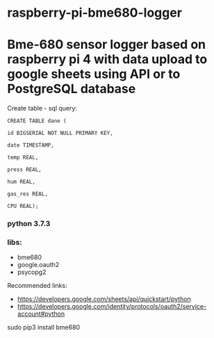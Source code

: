 # raspberry-pi-bme680-logger
# Bme-680 sensor logger based on raspberry pi 4 with data upload to google sheets using API or to PostgreSQL database





Create table - sql query:

```
CREATE TABLE dane (

id BIGSERIAL NOT NULL PRIMARY KEY,

date TIMESTAMP,

temp REAL,

press REAL,

hum REAL,

gas_res REAL,

CPU REAL);

```

### python 3.7.3
### libs:
- bme680
- google.oauth2 
- psycopg2



Recommended links:
- https://developers.google.com/sheets/api/quickstart/python
- https://developers.google.com/identity/protocols/oauth2/service-account#python

sudo pip3 install bme680
